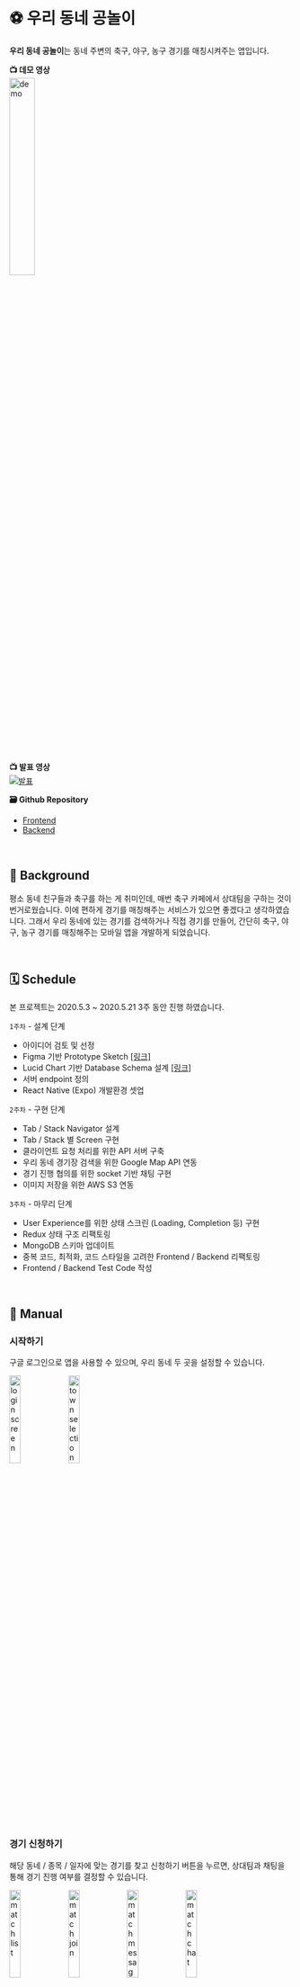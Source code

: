 # **⚽️ 우리 동네 공놀이**
**우리 동네 공놀이**는 동네 주변의 축구, 야구, 농구 경기를 매칭시켜주는 앱입니다.

**📺 데모 영상**  
  <img src="./README_assets/demo.gif" width="30%" alt="demo" />

<br>

**📺 발표 영상**  
[![발표](https://img.youtube.com/vi/F8OHnevCS30/0.jpg)](https://www.youtube.com/watch?v=F8OHnevCS30#t=12m55s)

**🗃 Github Repository**  
- [Frontend](https://github.com/gongnori/gongnori-frontend)
- [Backend](https://github.com/gongnori/gongnori-backend)

<br>

## **🤔 Background**
평소 동네 친구들과 축구를 하는 게 취미인데, 매번 축구 카페에서 상대팀을 구하는 것이 번거로웠습니다. 이에 편하게 경기를 매칭해주는 서비스가 있으면 좋겠다고 생각하였습니다. 그래서 우리 동네에 있는 경기를 검색하거나 직접 경기를 만들어, 간단히 축구, 야구, 농구 경기를 매칭해주는 모바일 앱을 개발하게 되었습니다.

<br>

## **🗓 Schedule**
본 프로젝트는 2020.5.3 ~ 2020.5.21 3주 동안 진행 하였습니다.

`1주차` - 설계 단계
- 아이디어 검토 및 선정
- Figma 기반 Prototype Sketch [[링크]](https://www.figma.com/file/E4tlty1bRfJaxB3yPztwzk/Soccer?node-id=0%3A1)
- Lucid Chart 기반 Database Schema 설계 [[링크]](https://lucid.app/lucidchart/invitations/accept/inv_51c7d703-3af2-4f2d-bcb7-5a8c6c263722)
- 서버 endpoint 정의
- React Native (Expo) 개발환경 셋업

`2주차` - 구현 단계
- Tab / Stack Navigator 설계
- Tab / Stack 별 Screen 구현
- 클라이언트 요청 처리를 위한 API 서버 구축
- 우리 동네 경기장 검색을 위한 Google Map API 연동
- 경기 진행 협의를 위한 socket 기반 채팅 구현
- 이미지 저장을 위한 AWS S3 연동

`3주차` - 마무리 단계
- User Experience를 위한 상태 스크린 (Loading, Completion 등) 구현
- Redux 상태 구조 리팩토링
- MongoDB 스키마 업데이트
- 중복 코드, 최적화, 코드 스타일을 고려한 Frontend / Backend 리팩토링
- Frontend / Backend Test Code 작성

<br>

## **📝 Manual**
### **시작하기**
<p>구글 로그인으로 앱을 사용할 수 있으며, 우리 동네 두 곳을 설정할 수 있습니다.</p>
<span>
  <img src="./README_assets/login.jpeg" width="20%" alt="login screen" />
</span>
<span>
  <img src="./README_assets/town_selection.jpeg" width="20%" alt="town selection" />
</span>

<br>
<br>

### **경기 신청하기**
<p>해당 동네 / 종목 / 일자에 맞는 경기를 찾고 신청하기 버튼을 누르면, 상대팀과 채팅을 통해 경기 진행 여부를 결정할 수 있습니다.</p>
<span>
  <img src="./README_assets/match_search.jpeg" width="20%" alt="match list" />
</span>
<span>
  <img src="./README_assets/match_join.jpeg" width="20%" alt="match join" />
</span>
<span>
  <img src="./README_assets/match_message.jpeg" width="20%" alt="match message" />
</span>
<span>
  <img src="./README_assets/match_chat.jpeg" width="20%" alt="match chat" />
</span>

<br>
<br>

### **경기 만들기**
<p>해당 동네 / 종목 / 일자에 맞는 경기가 없다면, 주변 경기장을 검색하여 경기를 만들 수 있습니다.</p>
<span>
  <img src="./README_assets/match_search.jpeg" width="20%" alt="match list" />
</span>
<span>
  <img src="./README_assets/match_create.jpeg" width="20%" alt="match create" />
</span>

<br>
<br>

### **팀 관리하기**
<p>본인이 가입되어 있는 팀 정보를 볼 수 있으며, 또한 새로운 팀을 만들 수 있습니다.</p>
<span>
  <img src="./README_assets/team_info.jpeg" width="20%" alt="team information" />
</span>
<span>
  <img src="./README_assets/team_create.jpeg" width="20%" alt="team create" />
</span>

<br>
<br>

### **랭킹전 참여하기**
<p>랭킹경기를 만들고 다른 팀과 경쟁하여, 우리 팀의 순위를 알 수 있습니다.</p>
<span>
  <img src="./README_assets/match_rank.jpeg" width="20%" alt="rank" />
</span>
<span>
  <img src="./README_assets/match_create.jpeg" width="20%" alt="create rank match" />
</span>

<br>
<br>
<br>

## **👷🏻 Stack**
### **Frontend**
|Stack|Rationale|
|:-|:-|
|React Native|익숙한 React 문법으로, 모바일 애플리케이션 개발할 수 있기에 선정하였습니다.|
|Expo| React Native가 처음이기에, 러닝 커브가 낮은 Expo를 선정하였습니다.|
|Redux Thunk|Redux Store의 비동기 작업(서버 요청) 관리를 위해 사용하였습니다.|
|Socket.io-client|채팅을 위한 실시간 통신으로 사용하였습니다.|
|Google Map API|경기장 검색을 위해 사용하였습니다.|
|Jest|컴포넌트 및 함수 테스트를 위해 사용하였습니다.|
|Testing-libirary|컴포넌트 테스트(사용자 이벤트 / 렌더링)를 위해 사용하였습니다.|
|Mock service worker|서버 요청 테스트를 위해 사용하였습니다.|

<br>

### **Backend**
|Stack|Rationale|
|:-|:-|
|Nodejs|Javascript runtime이며, npm의 넓은 생태계 보유하고 있기에 사용하였습니다.|
|Express|일반적인 Nodejs 서버 애플리케이션이기에 사용하였습니다.|
|MongoDB|JSON형태의 다큐먼트를 사용하기에, NodeJS 기반 프로젝트와 호환성이 좋아 사용하였습니다. |
|Mongoose|일반적인 MongoDB ODM이기에 사용하였습니다.|
|Socket|채팅을 위한 실시간 통신으로 사용하였습니다.|
|Multer|S3에 이미지를 업로드하기 위해 사용하였습니다.|
|Amazon S3|팀 엠블럼을 전역적으로 접근하기 위해, 이미지 저장소로써 사용하였습니다.|
|Supertest|end point test(서버요청 모사)를 위해 사용하였습니다.|
|Chai|end point test(assertion)를 위해 사용하였습니다.|

<br>

## **🔎 Lesson**
이번 프로젝트를 기획할 때, 우리 동네에 있는 축구, 농구, 야구 경기를 매칭해주는 서비스를 개발하는 것 이외에도,<u>**React Native, customHook, 상태관리**</u>에 대해 학습하는 것을 목표로 하였습니다.  
목표 이외에도 프로젝트를 하며 겪은 경험을 통해, TDD의 중요성을 경험할 수 있었습니다.

<br>

### **React Native**
React와 유사하지만, Navigator에서 큰 차이점을 느낄 수 있었습니다. 모바일 애플리케이션은 브라우저에서 실행되는 것이 아니기 때문에 주소가 없으며, Navigator로 화면을 이동합니다. Navigator는 브라우저의 history 객체처럼 방문한 스크린들을 stack 구조로 구성합니다. **_따라서 React와 달리 React Native에서는 한번 방문한 페이지는 다른 페이지로 이동해도 unmount 되지 않는 차이점이 있습니다._** 이러한 컴포넌트 생명주기의 차이가 익숙하지 않아 상태 관리가 까다로웠습니다. 이에 사용자가 보던 화면이 유지되어야 하는지, 새로운 상태로 업데이트되어야 하는지 정의하고, 화면에서 사라지면 페이지를 unmount 시키는 unmountOnBlur 속성을 사용함으로써 원하는대로 상태를 관리할 수 있었습니다.  
**_이처럼 Navigator를 이해하고 애플리케이션을 개발하는 것이 React Native의 핵심이라 생각하였습니다._**

<br>

### **상태 관리**
본 프로젝트는 사용자 / 지역 / 경기종목 / 경기장 등 관리해야 할 상태가 많기에, 이들을 컴포넌트에서 props로 다루면 코드가 복잡도가 커집니다. 따라서 상태를 컴포넌트 밖에서 관리하고자 Redux를 사용하였습니다, 또한 실시간 서비스이기 때문에, 경기 만들기 / 경기 검색 / 경기 신청 등 서버 요청이 많습니다. 따라서 일반적인 Redux를 사용해도 되지만 컴포넌트에서 비동기(서버) 작업의 관심사 분리를 위해, Redux Thunk를 적용하였습니다. 이러한 Redux 기반 상태 관리는 개발 편리성을 제공하였지만, **_이번 프로젝트 처럼 많은 상태를 다뤄본 적은 없기에 어떤 상태를 Redux Store에 담을지, 어떻게 Reducer를 나눌지, 언제 서버에 요청해서 상태를 업데이트할지 정하는 것이 어려웠습니다._** 하지만 프로젝트 개발 기간 내내, 상태 하나하나에 고생하며 수차례 상태들을 리팩토링하니 아래 네 가지의 기준을 세울 수 있었습니다.  
1. 상태의 시간 변동성에 따라 서버요청을 정리
2. 상태의 전역성에 따라 Redux Store 정의
3. 비동기 작업은 컴포넌트 내부가 아닌 Redux Thunk로 관리
4. 요청 상태 (Loading / Completion / Error 등)은 Redux Store로 관리

위 기준이 정답이 아닐 수 있지만, 향후 개발을 하면서 기준의 성숙도를 높여 효율적인 상태 관리를 하고자 합니다.

<br>

### **Custom Hook**
이번 프로젝트를 하며, 컴포넌트 내에서 관심사를 분리하고 코드 재사용을 하고자 Custom Hook을 만들기 위해 노력하였습니다. **_예로 들어 useHeaderRight는 아래 그림과 같이 Stack Navigator 스크린 헤더 오른쪽에 버튼을 만드는 Custom Hook입니다._** 이 버튼을 클릭하면 스크린에 따라 팀 생성, 경기 생성, 경기 신청, 경기 진행의 서버 요청을 하게 됩니다. 이는 컴포넌트의 주요한 관심인 렌더링 작업과 거리가 멀고 여러 컴포넌트에서 사용되기 때문에, 별도의 Custom Hook으로 만들었습니다. 이전에는 간단한 Custom Hook을 만들어본 경험만 있었기에 관심사의 분리가 추상적으로 느껴졌지만, 이번 프로젝트에서 복잡한 로직을 담고 있는 Custom Hook을 만들어보니, 컴포넌트 코드가 View와 비동기 부분으로 분리되어 있다는 것을 몸소 느낄 수 있었습니다. 추후 React 기반 애플리케이션을 개발할 때, **_항상 Custom Hook을 만들 수 있을지에 대해 생각을 하여 재사용성, 관심사 분리가 되어 있는 코드를 작성하고자 합니다._**

<span>
  <img src="./README_assets/match_create.jpeg" width="20%" alt="login screen" />
</span>
<span>
  <img src="./README_assets/team_create.jpeg" width="20%" alt="login screen" />
</span>
<span>
  <img src="./README_assets/match_join.jpeg" width="20%" alt="login screen" />
</span>
<span>
  <img src="./README_assets/match_chat_host.jpeg" width="20%" alt="login screen" />
</span>

<br>
<br>
<br>

### **Test**
요구사항대로 코드가 작동하는지 Test 하면서 개발하는 TDD(Test Driven Development)의 중요성에 대해 인지하고 있었지만, 처음 접하는 React Native에 대한 부담감과 TDD가 익숙하지 않았기 때문에 Test를 후 순위로 두고 개발을 시작하였습니다. 1차적인 개발을 마친 후, Frontend는 Testing Library와 Jest를 기반으로, Backend는 super test와 mocha를 기반으로 각각 Test를 하였습니다.  
Test를 하며 느낀 점은 컴포넌트가 컴포넌트 단위의 요구사항이 아닌, 애플리케이션 단위의 요구사항에 맞추어 코드가 작성되어 있다는 점이었습니다. 따라서 하나의 컴포넌트가 애플리케이션이 작동하는 데는 문제가 없지만 기능이 모호하여 다른 컴포넌트와 결합이 되는 경우가 더러 있었습니다. 예로 들어 A 컴포넌트에서 버튼을 클릭하여 상태를 바꾸면 B 컴포넌트에 바뀐 상태가 렌더링 되는 경우였습니다. 하지만 A, B를 감싸는 C 컴포넌트의 크기가 컸기에 테스트하기 어려웠습니다.  
이러한 점으로부터 **_Test가 만든 코드가 정상적으로 작동하는지에 대해 단순히 검증하는 것이 아닌, Test를 할 수 있는 컴포넌트를 설계함으로써 컴포넌트의 요구도, 독립성, 크기의 성숙도를 높인다는 것을 배울 수 있었습니다._**  
본 프로젝트를 통해 [Testing Library](https://minhob38.github.io/programming/testing-library-post/), [Redux Test](https://minhob38.github.io/programming/redux-test-post/) 등의 Test 기법에 대해 배울 수 있었으며, 항상 Test를 염두하고 개발을 하여, 단순히 실행되는 애플리케이션을 만드는 것이 아닌 유지, 보수가 용이한 애플리케이션을 만들어야 한다는 것을 느낄 수 있었습니다.

<br>
<br>

## **✏️ Conclusion**
이전에는 Javascript, React, MongoDB 등 단편적인 기술을 단계적으로 학습을 하다, 이번 프로젝트에서 처음으로 기획, 프론트엔드, 백엔드 개발 등 전체적인 과정을 혼자하니 익숙하지 않아 많이 헤맸습니다. 하지만 힘들었던 만큼 전체적인 프로세스를 경험하면서 조금이나마 요구사항 정의, 상태관리, 프론트-백엔드 연동 등 애플리케이션 설계에 대해 구체화할 수 있었습니다. 또한 기존에는 새로운 개념을 코드에 반영할 때 시간이 오래 걸렸지만, 이번 프로젝트는 정해진 시간 동안 혼자서 구현해야 했기 때문에 새로운 기술의 핵심 개념을 파악하고 빨리 적용할 수 있는 능력을 기를 수 있었습니다.

최종 결과물을 보니 개발자가 되기로 결정한 1년 전과 비교하여 많이 성장했다는 것을 느낄 수 있었습니다.
이처럼 부트캠프는 막연했던 개발자의 길에 조심스럽게 한발 내딛을 수 있게 해준 소중한 시간이었습니다. 옆에서 도움을 많이 준 동기, Ken님, 멘토님께 감사인사를 드립니다.🙂
